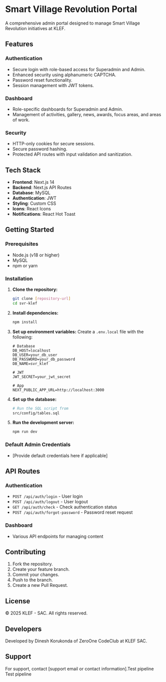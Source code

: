 # Smart Village Revolution Portal

A comprehensive admin portal designed to manage Smart Village Revolution initiatives at KLEF.

## Features

### Authentication
- Secure login with role-based access for Superadmin and Admin.
- Enhanced security using alphanumeric CAPTCHA.
- Password reset functionality.
- Session management with JWT tokens.

### Dashboard
- Role-specific dashboards for Superadmin and Admin.
- Management of activities, gallery, news, awards, focus areas, and areas of work.

### Security
- HTTP-only cookies for secure sessions.
- Secure password hashing.
- Protected API routes with input validation and sanitization.

## Tech Stack

- **Frontend**: Next.js 14
- **Backend**: Next.js API Routes
- **Database**: MySQL
- **Authentication**: JWT
- **Styling**: Custom CSS
- **Icons**: React Icons
- **Notifications**: React Hot Toast

## Getting Started

### Prerequisites
- Node.js (v18 or higher)
- MySQL
- npm or yarn

### Installation

1. **Clone the repository:**
   ```bash
   git clone [repository-url]
   cd svr-klef
   ```

2. **Install dependencies:**
   ```bash
   npm install
   ```

3. **Set up environment variables:**
   Create a `.env.local` file with the following:
   ```env
   # Database
   DB_HOST=localhost
   DB_USER=your_db_user
   DB_PASSWORD=your_db_password
   DB_NAME=svr_klef

   # JWT
   JWT_SECRET=your_jwt_secret

   # App
   NEXT_PUBLIC_APP_URL=http://localhost:3000
   ```

4. **Set up the database:**
   ```bash
   # Run the SQL script from
   src/config/tables.sql
   ```

5. **Run the development server:**
   ```bash
   npm run dev
   ```

### Default Admin Credentials
- [Provide default credentials here if applicable]



## API Routes

### Authentication
- `POST /api/auth/login` - User login
- `POST /api/auth/logout` - User logout
- `GET /api/auth/check` - Check authentication status
- `POST /api/auth/forgot-password` - Password reset request

### Dashboard
- Various API endpoints for managing content

## Contributing

1. Fork the repository.
2. Create your feature branch.
3. Commit your changes.
4. Push to the branch.
5. Create a new Pull Request.

## License

© 2025 KLEF - SAC. All rights reserved.

## Developers

Developed by Dinesh Korukonda of ZeroOne CodeClub at KLEF SAC.

## Support

For support, contact [support email or contact information].Test pipeline
Test pipeline
